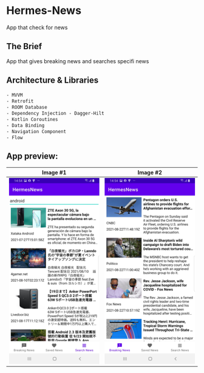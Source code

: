 # Hermes-News
App that check for news

## The Brief

App that gives breaking news and searches specifi news


## Architecture & Libraries
    - MVVM
    - Retrofit
    - ROOM Database
    - Dependency Injection - Dagger-Hilt
    - Kotlin Coroutines
    - Data Binding
    - Navigation Component
    - Flow

## App preview:




Image #1            |  Image #2                   
:-------------------------:|:----------------------------:
<img src="images/Hermes_News_1.jpg">    |  <img src="images/Hermes_News_2.jpg">    
